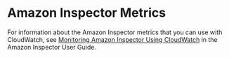# Amazon Inspector Metrics<a name="inspector-metricscollected"></a>

For information about the Amazon Inspector metrics that you can use with CloudWatch, see [Monitoring Amazon Inspector Using CloudWatch](https://docs.aws.amazon.com/inspector/latest/userguide/using-cloudwatch.html) in the Amazon Inspector User Guide\. 